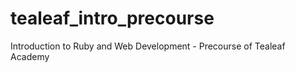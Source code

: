 tealeaf_intro_precourse
=======================

Introduction to Ruby and Web Development - Precourse of Tealeaf Academy
